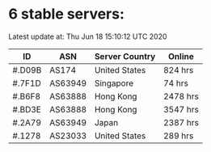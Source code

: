 # 6 stable servers:

Latest update at: Thu Jun 18 15:10:12 UTC 2020

| ID | ASN | Server Country | Online |
| -- | --- | -------------- | ------ |
| #.D09B | AS174 | United States | 824 hrs |
| #.7F1D | AS63949 | Singapore | 74 hrs |
| #.B6F8 | AS63888 | Hong Kong | 2478 hrs |
| #.BD3E | AS63888 | Hong Kong | 3547 hrs |
| #.2A79 | AS63949 | Japan | 2387 hrs |
| #.1278 | AS23033 | United States | 289 hrs |


